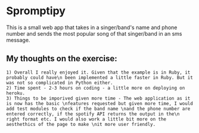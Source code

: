 # Spromptipy
This is a small web app that takes in a singer/band's name and phone number and sends the most popular song of that singer/band in an sms message. 

## My thoughts on the exercise:
	1) Overall I really enjoyed it. Given that the example is in Ruby, it probably could have\n been implemented a little faster in Ruby. But it was not so complicated in Python either. 
    2) Time spent - 2-3 hours on coding - a little more on deploying on heroku. 
    3) Things to be imporived given more time - The web application as it is now has the basic \nfeatures requested but given more time, I would add test modules to check if the band name \nand the phone number are entered correctly, if the spotify API returns the output in the\n right format etc. I would also work a little bit more on the aesthethics of the page to make \nit more user friendly.
